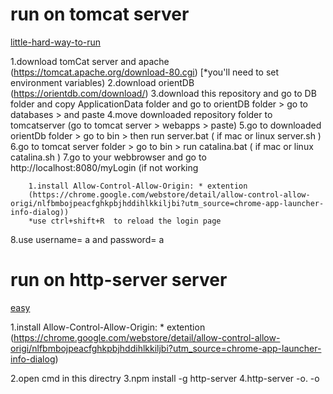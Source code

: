 <h1>run on tomcat server </h1><u>little-hard-way-to-run</u>

1.download tomCat server and apache (https://tomcat.apache.org/download-80.cgi) [*you'll need to set environment variables) 
2.download orientDB (https://orientdb.com/download/)
3.download this repository and go to DB folder and copy ApplicationData folder and go to orientDB folder > go to databases > and paste 
4.move downloaded repository folder to tomcatserver (go to tomcat server > webapps > paste)
5.go to downloaded orientDb folder > go to bin > then run server.bat ( if mac or linux server.sh  ) 
6.go to tomcat server folder > go to bin > run catalina.bat ( if mac or linux catalina.sh  ) 
7.go to your webbrowser and go to http://localhost:8080/myLogin 
         (if not working 

        1.install Allow-Control-Allow-Origin: * extention 
        (https://chrome.google.com/webstore/detail/allow-control-allow-origi/nlfbmbojpeacfghkpbjhddihlkkiljbi?utm_source=chrome-app-launcher-info-dialog))
        *use ctrl+shift+R  to reload the login page 
        
8.use username= a and password= a 

 


<h1>run on http-server server </h1><u>easy</u>

1.install Allow-Control-Allow-Origin: * extention 
(https://chrome.google.com/webstore/detail/allow-control-allow-origi/nlfbmbojpeacfghkpbjhddihlkkiljbi?utm_source=chrome-app-launcher-info-dialog)

2.open cmd in this directry
3.npm install -g http-server
4.http-server -o. -o
